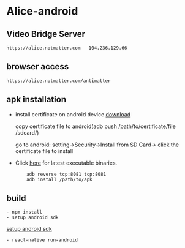 # Alice-android

## Video Bridge Server
```
https://alice.notmatter.com   104.236.129.66
```
##  browser access
```
https://alice.notmatter.com/antimatter
```

## apk installation
 - install certificate on android device <a href='https://drive.google.com/open?id=0By_9cuHoGWbzWVAtS2RkM0Z6eGc'>download</a>

    copy certificate file to android(adb push /path/to/certificate/file /sdcard/)

    go to android:  setting->Security->Install from SD Card-> click the certificate file to install

 - Click <a href='https://drive.google.com/open?id=0By_9cuHoGWbzLUV6aW9hQkhmd3M'>here</a> for latest executable binaries.
    ```
        adb reverse tcp:8081 tcp:8081
        adb install /path/to/apk
    ```  


## build
    - npm install
    - setup android sdk 
<a href='http://stackoverflow.com/questions/32634352/react-native-android-build-failed-sdk-location-not-found'>setup android sdk</a>

    - react-native run-android




